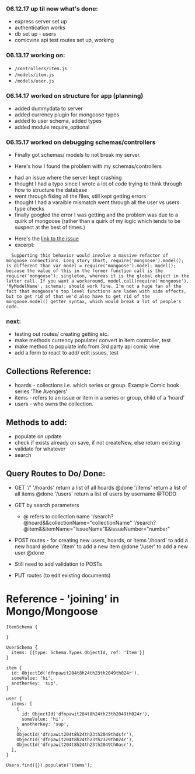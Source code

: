 ### 06.12.17 up til now what's done:
* express server set up
* authentication works
* db set up - users
* comicvine api test routes set up, working

### 06.13.17 working on:
* `/controllers/item.js`
* `/models/item.js`
* `/models/user.js`


### 06.14.17 worked on structure for app (planning)
* added dummydata to server
* added currency plugin for mongoose types
* added to user schema, added types
* added module require_optional

### 06.15.17 worked on debugging schemas/controllers
* Finally got schemas/ models to not break my server.

* Here's how I found the problem with my schemas/controllers
- had an issue where the server kept crashing
- thought I had a typo since I wrote a lot of code trying to think through how to structure the database
- went through fixing all the files, still kept getting errors
- thought I had a varaible mismatch went through all the user vs users type checks
- finally googled the error I was getting and the problem was due to a quirk of mongoose (rather than a quirk of my logic which tends to be suspect at the best of times.)
* Here's the [link to the issue](https://github.com/Automattic/mongoose/issues/3768#issuecomment-178313121)
* excerpt:
```
  Supporting this behavior would involve a massive refactor of mongoose connections. Long story short, require('mongoose').model(); is different than var model = require('mongoose').model; model(); because the value of this in the former function call is the require('mongoose'); singleton, whereas it is the global object in the latter call. If you want a workaround, model.call(require('mongoose'), 'MyModelName', schema); should work fine. I'm not a huge fan of the fact that mongoose's top level functions are laden with side effects, but to get rid of that we'd also have to get rid of the mongoose.model() getter syntax, which would break a lot of people's code.
```

### next:
* testing out routes/ creating getting etc. 
* make methods currency populate/ convert in item controller, test
* make method to populate info from 3rd party api comic vine
* add a form to react to add/ edit issues, test

## Collections Reference:
* hoards - collections i.e. which series or group.  Example Comic book series 'The Avengers'
* items - refers to an issue or item in a series or group, child of a 'hoard'
* users - who owns the collection.  

## Methods to add: 
* populate on update 
* check if exists already on save, if not createNew, else return existing
* validate for whatever
* search 

## Query Routes to Do/ Done:

* GET   '/'
        '/hoards' return a list of all hoards @done
        '/items' return a list of all items @done
        '/users' return a list of users by username @TODO
* GET by search parameters
    * @ refers to collection name
         '/search?@hoard&&collectionName="collectionName" 
         '/search?@item&&itemName="IssueName"&&issueNumber="number"
* POST routes - for creating new users, hoards, or items
        '/hoard' to add a new hoard @done
        '/item' to add a new item @done
        '/user' to add a new user @done
* Still need to add validation to POSTs

* PUT routes (to edit existing documents)


# Reference - 'joining' in Mongo/Mongoose
```
ItemSchema {
  
}

UserSchema {
  items: [{type: Schema.Types.ObjectId, ref: 'Item'}]
}

item {
  id: ObjectId('dfnpawit204t8h24th23th2049th024r'),
  someValue: 'hi',
  anotherKey: 'sup',
}

user {
  items: [
    {
      id: ObjectId('dfnpawit204t8h24th23th2049th024r'),
      someValue: 'hi',
      anotherKey: 'sup',
    },
    ObjectId('dfnpawit204t8h24th23th2049thdsfr'),
    ObjectId('dfnpawit204t8h24th23th2329th024r'),
    ObjectId('dfnpawit204t8h24th23th2049th0asr'),
  ],
}
  
Users.find({}).populate('items');
